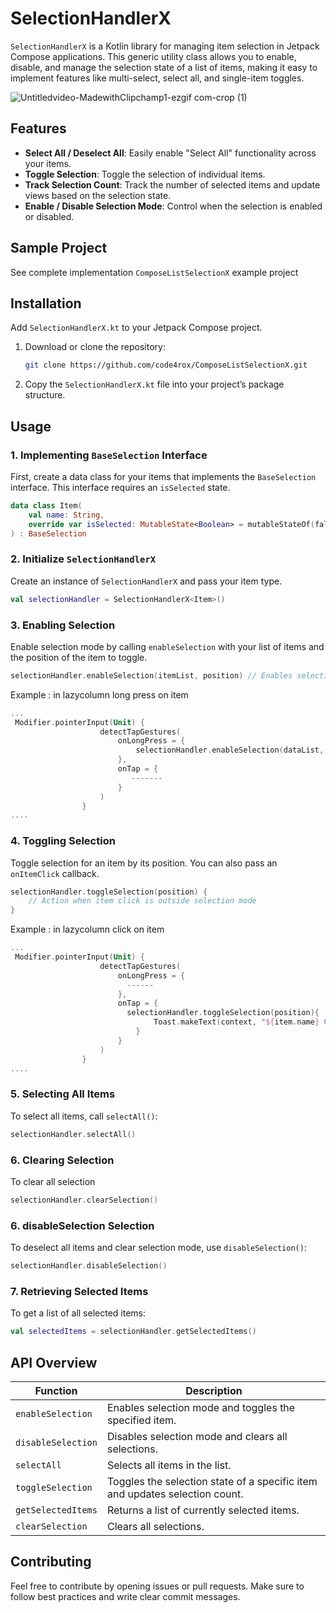 # SelectionHandlerX

`SelectionHandlerX` is a Kotlin library for managing item selection in Jetpack Compose applications. This generic utility class allows you to enable, disable, and manage the selection state of a list of items, making it easy to implement features like multi-select, select all, and single-item toggles.


![Untitledvideo-MadewithClipchamp1-ezgif com-crop (1)](https://github.com/user-attachments/assets/78a22c1b-20fc-423f-9113-2acfa964f7a5)

## Features

- **Select All / Deselect All**: Easily enable "Select All" functionality across your items.
- **Toggle Selection**: Toggle the selection of individual items.
- **Track Selection Count**: Track the number of selected items and update views based on the selection state.
- **Enable / Disable Selection Mode**: Control when the selection is enabled or disabled.

## Sample Project 

See complete implementation ```ComposeListSelectionX``` example project

## Installation

Add `SelectionHandlerX.kt` to your Jetpack Compose project.

1. Download or clone the repository:

   ```bash
   git clone https://github.com/code4rox/ComposeListSelectionX.git
   ```

2. Copy the `SelectionHandlerX.kt` file into your project’s package structure.

## Usage

### 1. Implementing `BaseSelection` Interface

First, create a data class for your items that implements the `BaseSelection` interface. This interface requires an `isSelected` state.

```kotlin
data class Item(
    val name: String,
    override var isSelected: MutableState<Boolean> = mutableStateOf(false)
) : BaseSelection
```

### 2. Initialize `SelectionHandlerX`

Create an instance of `SelectionHandlerX` and pass your item type.

```kotlin
val selectionHandler = SelectionHandlerX<Item>()
```

### 3. Enabling Selection

Enable selection mode by calling `enableSelection` with your list of items and the position of the item to toggle.

```kotlin
selectionHandler.enableSelection(itemList, position) // Enables selection 
```
Example : in lazycolumn long press on item

```kotlin
...
 Modifier.pointerInput(Unit) {
                    detectTapGestures(
                        onLongPress = {
                            selectionHandler.enableSelection(dataList, position)
                        },
                        onTap = {
                           -------
                        }
                    )
                }
....
```
### 4. Toggling Selection

Toggle selection for an item by its position. You can also pass an `onItemClick` callback.

```kotlin
selectionHandler.toggleSelection(position) {
    // Action when item click is outside selection mode
}
```

Example : in lazycolumn click on item

```kotlin
...
 Modifier.pointerInput(Unit) {
                    detectTapGestures(
                        onLongPress = {
                          ------
                        },
                        onTap = {
                          selectionHandler.toggleSelection(position){
                                Toast.makeText(context, "${item.name} Clicked", Toast.LENGTH_SHORT).show()
                            }
                        }
                    )
                }
....
```

### 5. Selecting All Items

To select all items, call `selectAll()`:

```kotlin
selectionHandler.selectAll()
```

### 6. Clearing Selection

To clear all selection 

```kotlin
selectionHandler.clearSelection()
```

### 6. disableSelection Selection

To deselect all items and clear selection mode, use `disableSelection()`:

```kotlin
selectionHandler.disableSelection()
```

### 7. Retrieving Selected Items

To get a list of all selected items:

```kotlin
val selectedItems = selectionHandler.getSelectedItems()
```

## API Overview

| Function                   | Description                                                                                       |
|----------------------------|---------------------------------------------------------------------------------------------------|
| `enableSelection`          | Enables selection mode and toggles the specified item.                                            |
| `disableSelection`         | Disables selection mode and clears all selections.                                                |
| `selectAll`                | Selects all items in the list.                                                                    |
| `toggleSelection`          | Toggles the selection state of a specific item and updates selection count.                       |
| `getSelectedItems`         | Returns a list of currently selected items.                                                       |
| `clearSelection`           | Clears all selections.                                                                            |

## Contributing

Feel free to contribute by opening issues or pull requests. Make sure to follow best practices and write clear commit messages.

